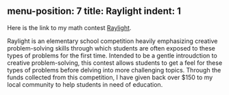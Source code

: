 
menu-position: 7
title: Raylight
indent: 1
---

Here is the link to my math contest [Raylight](https://raylight.weebly.com/).

Raylight is an elementary school competition heavily emphasizing creative problem-solving skills through which students are often exposed to these types of problems for the first time. Intended to be a gentle introudction to creative problem-solving, this contest allows students to get a feel for these types of problems before delving into more challenging topics. Through the funds collected from this competition, I have given back over $\$150$ to my local community to help students in need of education.